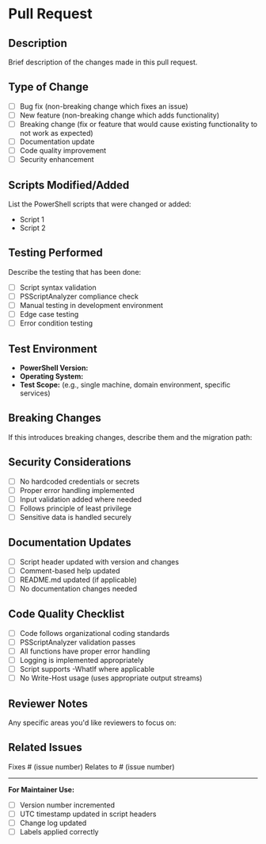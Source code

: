 # Pull Request

## Description

Brief description of the changes made in this pull request.

## Type of Change

- [ ] Bug fix (non-breaking change which fixes an issue)
- [ ] New feature (non-breaking change which adds functionality)
- [ ] Breaking change (fix or feature that would cause existing functionality to not work as expected)
- [ ] Documentation update
- [ ] Code quality improvement
- [ ] Security enhancement

## Scripts Modified/Added

List the PowerShell scripts that were changed or added:

- Script 1
- Script 2

## Testing Performed

Describe the testing that has been done:

- [ ] Script syntax validation
- [ ] PSScriptAnalyzer compliance check
- [ ] Manual testing in development environment
- [ ] Edge case testing
- [ ] Error condition testing

## Test Environment

- **PowerShell Version:**
- **Operating System:**
- **Test Scope:** (e.g., single machine, domain environment, specific services)

## Breaking Changes

If this introduces breaking changes, describe them and the migration path:

## Security Considerations

- [ ] No hardcoded credentials or secrets
- [ ] Proper error handling implemented
- [ ] Input validation added where needed
- [ ] Follows principle of least privilege
- [ ] Sensitive data is handled securely

## Documentation Updates

- [ ] Script header updated with version and changes
- [ ] Comment-based help updated
- [ ] README.md updated (if applicable)
- [ ] No documentation changes needed

## Code Quality Checklist

- [ ] Code follows organizational coding standards
- [ ] PSScriptAnalyzer validation passes
- [ ] All functions have proper error handling
- [ ] Logging is implemented appropriately
- [ ] Script supports -WhatIf where applicable
- [ ] No Write-Host usage (uses appropriate output streams)

## Reviewer Notes

Any specific areas you'd like reviewers to focus on:

## Related Issues

Fixes # (issue number)
Relates to # (issue number)

---

**For Maintainer Use:**

- [ ] Version number incremented
- [ ] UTC timestamp updated in script headers
- [ ] Change log updated
- [ ] Labels applied correctly

